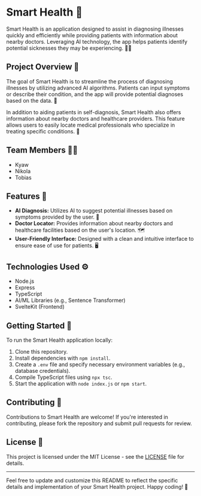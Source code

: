 # Smart Health 🏥

Smart Health is an application designed to assist in diagnosing illnesses quickly and efficiently while providing patients with information about nearby doctors. Leveraging AI technology, the app helps patients identify potential sicknesses they may be experiencing. 🧑‍⚕️

## Project Overview 🌟

The goal of Smart Health is to streamline the process of diagnosing illnesses by utilizing advanced AI algorithms. Patients can input symptoms or describe their condition, and the app will provide potential diagnoses based on the data. 🤖

In addition to aiding patients in self-diagnosis, Smart Health also offers information about nearby doctors and healthcare providers. This feature allows users to easily locate medical professionals who specialize in treating specific conditions. 🏨

## Team Members 👨‍💻

- Kyaw
- Nikola
- Tobias

## Features 🌈

- **AI Diagnosis:** Utilizes AI to suggest potential illnesses based on symptoms provided by the user. 🧠
- **Doctor Locator:** Provides information about nearby doctors and healthcare facilities based on the user's location. 🗺️
- **User-Friendly Interface:** Designed with a clean and intuitive interface to ensure ease of use for patients. 🖥️

## Technologies Used ⚙️

- Node.js
- Express
- TypeScript
- AI/ML Libraries (e.g., Sentence Transformer)
- SvelteKit (Frontend)

## Getting Started 🚀

To run the Smart Health application locally:

1. Clone this repository.
2. Install dependencies with `npm install`.
3. Create a `.env` file and specify necessary environment variables (e.g., database credentials).
4. Compile TypeScript files using `npx tsc`.
5. Start the application with `node index.js` or `npm start`.

## Contributing 🤝

Contributions to Smart Health are welcome! If you're interested in contributing, please fork the repository and submit pull requests for review.

## License 📄

This project is licensed under the MIT License - see the [LICENSE](LICENSE) file for details.

---

Feel free to update and customize this README to reflect the specific details and implementation of your Smart Health project. Happy coding! 🌟
